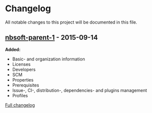 # Changelog

All notable changes to this project will be documented in this file.

## [nbsoft-parent-1] - 2015-09-14

**Added:**

- Basic- and organization information
- Licenses
- Developers
- SCM
- Properties
- Prerequisites
- Issue-, CI-, distribution-, dependencies- and plugins management
- Profiles

[Full changelog]

[nbsoft-parent-1]: https://github.com/nbsoft/nbsoft-maven-parent/tree/nbsoft-parent-1
[Full changelog]: https://github.com/nbsoft/nbsoft-maven-parent/compare/f3b66d53508c3a67dc7fe35d5d66eb262e4ece79...nbsoft-parent-1
